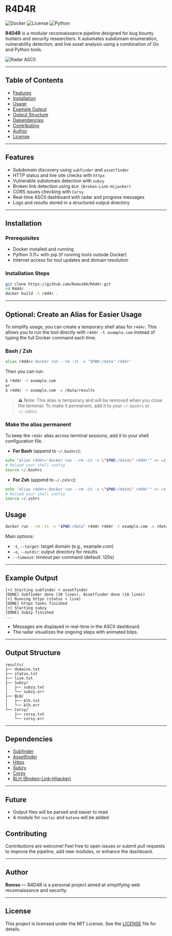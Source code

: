 # R4D4R

![Docker](https://img.shields.io/badge/docker-ready-blue)
![License](https://img.shields.io/github/license/Romso94/R4d4r)
![Python](https://img.shields.io/badge/python-3.11%2B-blue)

**R4D4R** is a modular reconnaissance pipeline designed for bug bounty hunters and security researchers. It automates subdomain enumeration, vulnerability detection, and live asset analysis using a combination of Go and Python tools.

![Radar ASCII](docs/radar_example.png)

---

## Table of Contents

- [Features](#features)
- [Installation](#installation)
- [Usage](#usage)
- [Example Output](#example-output)
- [Output Structure](#output-structure)
- [Dependencies](#dependencies)
- [Contributing](#contributing)
- [Author](#author)
- [License](#license)

---

## Features

* Subdomain discovery using `subfinder` and `assetfinder`
* HTTP status and live site checks with `httpx`
* Vulnerable subdomain detection with `subzy`
* Broken link detection using `BLH (Broken-Link-Hijacker)`
* CORS issues checking with `Corsy`
* Real-time ASCII dashboard with radar and progress messages
* Logs and results stored in a structured output directory

---

## Installation

### Prerequisites

- Docker installed and running
- Python 3.11+ with pip (if running tools outside Docker)
- Internet access for tool updates and domain resolution

### Installation Steps

```bash
git clone https://github.com/Romso94/R4d4r.git
cd R4d4r
docker build -t r4d4r .
```
---

## Optional: Create an Alias for Easier Usage

To simplify usage, you can create a temporary shell alias for `r4d4r`. This allows you to run the tool directly with `r4d4r -t example.com` instead of typing the full Docker command each time.

### Bash / Zsh

```bash
alias r4d4r='docker run --rm -it -v "$PWD:/data" r4d4r'
```

Then you can run:

```bash
$ r4d4r -t example.com 
or
$ r4d4r -t example.com -o /data/results
```

> ⚠️ Note: This alias is temporary and will be removed when you close the terminal. To make it permanent, add it to your `~/.bashrc` or `~/.zshrc`.

### Make the alias permanent

To keep the `r4d4r` alias across terminal sessions, add it to your shell configuration file.

- **For Bash** (append to `~/.bashrc`):

```bash
echo "alias r4d4r='docker run --rm -it -v \"$PWD:/data\" r4d4r'" >> ~/.bashrc
# Reload your shell config
source ~/.bashrc
```

- **For Zsh** (append to `~/.zshrc`):
```bash
echo "alias r4d4r='docker run --rm -it -v \"$PWD:/data\" r4d4r'" >> ~/.zshrc
# Reload your shell config
source ~/.zshrc
```
## Usage

```bash
docker run --rm -it -v "$PWD:/data" r4d4r r4d4r -t example.com -o /data/results
```

Main options:

* `-t`, `--target`: target domain (e.g., example.com)
* `-o`, `--outdir`: output directory for results
* `--timeout`: timeout per command (default: 120s)

---

## Example Output

```
[+] Starting subfinder + assetfinder
[DONE] Subfinder done (20 lines), Assetfinder done (18 lines)
[+] Running httpx (status + live)
[DONE] httpx tasks finished
[+] Starting subzy
[DONE] Subzy finished
...
```

* Messages are displayed in real-time in the ASCII dashboard.
* The radar visualizes the ongoing steps with animated blips.

---

## Output Structure

```
results/
├── domains.txt
├── status.txt
├── live.txt
├── Subzy/
│   ├── subzy.txt
│   └── subzy.err
├── BLH/
│   ├── blh.txt
│   └── blh.err
└── Corsy/
    ├── corsy.txt
    └── corsy.err
```

---

## Dependencies

- [Subfinder](https://github.com/projectdiscovery/subfinder)
- [Assetfinder](https://github.com/tomnomnom/assetfinder)
- [Httpx](https://github.com/projectdiscovery/httpx)
- [Subzy](https://github.com/LukaSikic/subzy)
- [Corsy](https://github.com/s0md3v/Corsy)
- [BLH (Broken-Link-Hijacker)](https://github.com/CyberCommands/Broken-Link-Hijacker) <!-- Replace with actual link -->

---

## Future

- Output files will be parsed and easier to read
- A module for `nuclei` and `katana` will be added

## Contributing

Contributions are welcome! Feel free to open issues or submit pull requests to improve the pipeline, add new modules, or enhance the dashboard.

---


## Author

**Romso** — R4D4R is a personal project aimed at simplifying web reconnaissance and security.

---

## License

This project is licensed under the MIT License. See the [LICENSE](LICENSE) file for details.

